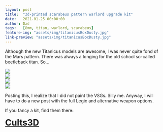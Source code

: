 ```yaml
---
layout: post
title:  "3d-printed scarabeus pattern warlord upgrade kit"
date:   2021-01-25 00:00:00
author: Dad
tags:   [8mm, titan, warlord, scarabeus]
feature-img: "assets/img/titanicusBoxDusty.jpg"
link-preview: "assets/img/titanicusBoxDusty.jpg"
---
```


Although the new Titanicus models are awesome, I was never quite fond of the Mars pattern. There was always a longing for the old school so-called beetleback titan. So...
<div class="row">
  <div class="col-1-2">
  	<img src="{{ site.baseurl }}/assets/img/scarabeus/scarabeus - 3.jpeg"/>
  </div>
  <div class="col-1-2">
  	<img src="{{ site.baseurl }}/assets/img/scarabeus/scarabeus - 4.jpeg"/>
  </div>
  <div class="col-1-2">
  	<img src="{{ site.baseurl }}/assets/img/scarabeus/scarabeus - 6.jpeg"/>
  </div>
  <div class="col-1-2">
  	<img src="{{ site.baseurl }}/assets/img/scarabeus/scarabeus - 7.jpeg"/>
  </div>
</div>

Posting this, I realize that I did not paint the VSGs. Silly me. Anyway, I will have to do a new post with the full Legio and alternative weapon options.

If you fancy a kit, find them there:

<div class="row">
  <div class="col-1-2 centered" style="font-weight: bold; font-size: 200%">
    <a class="button" href="https://cults3d.com/en/users/adeptusdad/3d-models">Cults3D</a>
  </div>
</div><!-- /.row -->
